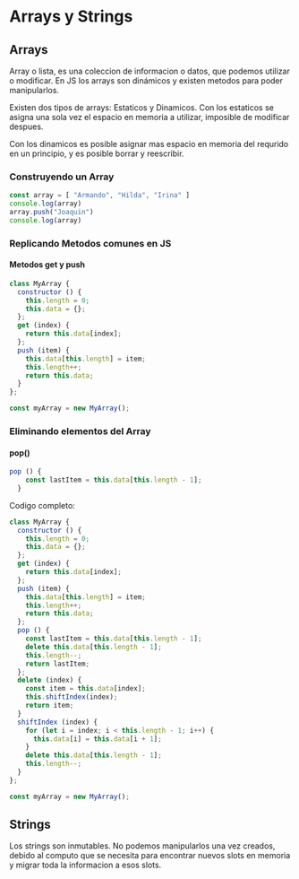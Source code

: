 # Arrays y Strings

## Arrays

Array o lista, es una coleccion de informacion o datos, que podemos utilizar o modificar. En JS los arrays son dinámicos y existen metodos para poder manipularlos.

Existen dos tipos de arrays: Estaticos y Dinamicos. Con los estaticos se asigna una sola vez el espacio en memoria a utilizar, imposible de modificar despues.

Con los dinamicos es posible asignar mas espacio en memoria del requrido en un principio, y es posible borrar y reescribir.

### Construyendo un Array

```javascript
const array = [ "Armando", "Hilda", "Irina" ]
console.log(array)
array.push("Joaquin")
console.log(array)
```

### Replicando Metodos comunes en JS

#### Metodos get y push

```javascript
class MyArray {
  constructor () {
    this.length = 0;
    this.data = {};
  };
  get (index) {
    return this.data[index];
  };
  push (item) {
    this.data[this.length] = item;
    this.length++;
    return this.data;
  }
};

const myArray = new MyArray();
```

### Eliminando elementos del Array

#### pop()

```javascript
pop () {
    const lastItem = this.data[this.length - 1];
  }
```

Codigo completo:

```javascript
class MyArray {
  constructor () {
    this.length = 0;
    this.data = {};
  };
  get (index) {
    return this.data[index];
  };
  push (item) {
    this.data[this.length] = item;
    this.length++;
    return this.data;
  };
  pop () {
    const lastItem = this.data[this.length - 1];
    delete this.data[this.length - 1];
    this.length--;
    return lastItem;
  };
  delete (index) {
    const item = this.data[index];
    this.shiftIndex(index);
    return item;
  }
  shiftIndex (index) {
    for (let i = index; i < this.length - 1; i++) {
      this.data[i] = this.data[i + 1];
    }
    delete this.data[this.length - 1];
    this.length--;
  }
};

const myArray = new MyArray();
```

## Strings

Los strings son inmutables. No podemos manipularlos una vez creados, debido al computo que se necesita para encontrar nuevos slots en memoria y migrar toda la informacion a esos slots.
